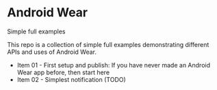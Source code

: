# Android Wear #
Simple full examples

This repo is a collection of simple full examples demonstrating different APIs and uses of Android Wear.

- Item 01 - First setup and publish: If you have never made an Android Wear app before, then start here
- Item 02 - Simplest notification (TODO)
